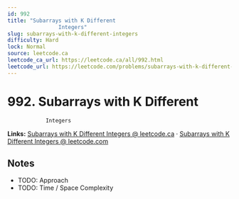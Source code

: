 ```yaml
--- 
id: 992
title: "Subarrays with K Different
                Integers"
slug: subarrays-with-k-different-integers
difficulty: Hard
lock: Normal
source: leetcode.ca
leetcode_ca_url: https://leetcode.ca/all/992.html
leetcode_url: https://leetcode.com/problems/subarrays-with-k-different-integers/
---
```


# 992. Subarrays with K Different
                Integers

**Links:** [Subarrays with K Different
                Integers @ leetcode.ca](https://leetcode.ca/all/992.html) · [Subarrays with K Different
                Integers @ leetcode.com](https://leetcode.com/problems/subarrays-with-k-different-integers/)

## Notes
- TODO: Approach
- TODO: Time / Space Complexity

